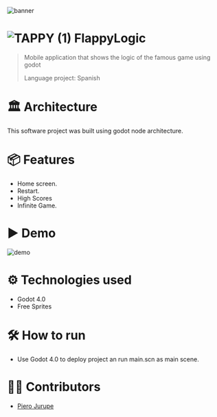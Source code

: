 ![banner](https://github.com/user-attachments/assets/795a0452-ec0e-4420-aefd-c9dd8204feb3)

# ![TAPPY (1)](https://github.com/user-attachments/assets/be944f30-b7b2-4ed7-b558-edaf78229cef) FlappyLogic
> Mobile application that shows the logic of the famous game using godot
> 
> Language project: Spanish

# 🏛 Architecture
This software project was built using godot node architecture.

# 📦 Features
* Home screen.
* Restart.
* High Scores
* Infinite Game.


# ▶ Demo
![demo](https://github.com/user-attachments/assets/5992e29b-ef7c-4d70-bab0-698435c42695)

# ⚙ Technologies used
* Godot 4.0
* Free Sprites 

# 🛠 How to run
* Use Godot 4.0 to deploy project an run main.scn as main scene.

# 👷‍♀️ Contributors
* [Piero Jurupe](https://github.com/PieroJurupe)
    
